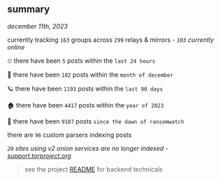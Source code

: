 
## summary
_december 11th, 2023_

currently tracking `163` groups across `299` relays & mirrors - _`103` currently online_

⏲ there have been `5` posts within the `last 24 hours`

🦈 there have been `102` posts within the `month of december`

🪐 there have been `1193` posts within the `last 90 days`

🏚 there have been `4417` posts within the `year of 2023`

🦕 there have been `9107` posts `since the dawn of ransomwatch`

there are `96` custom parsers indexing posts

_`20` sites using v2 onion services are no longer indexed - [support.torproject.org](https://support.torproject.org/onionservices/v2-deprecation/)_

> see the project [README](https://github.com/joshhighet/ransomwatch#ransomwatch--) for backend technicals
